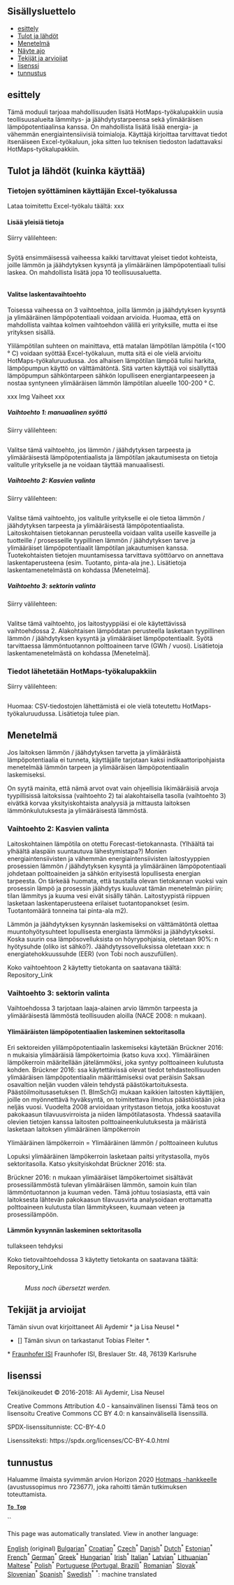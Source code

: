 <h2> Sisällysluettelo </h2><ul><li> <a href="#introduction">esittely</a> </li><li> <a href="#inputs-and-outputs">Tulot ja lähdöt</a> </li><li> <a href="#method">Menetelmä</a> </li><li> <a href="#sample-run">Näyte ajo</a> </li><li> <a href="#authors-and-reviewers">Tekijät ja arvioijat</a> </li><li> <a href="#license">lisenssi</a> </li><li> <a href="#acknowledgement">tunnustus</a> </li></ul><h2> esittely </h2><p> Tämä moduuli tarjoaa mahdollisuuden lisätä HotMaps-työkalupakkiin uusia teollisuusalueita lämmitys- ja jäähdytystarpeensa sekä ylimääräisen lämpöpotentiaalinsa kanssa. On mahdollista lisätä lisää energia- ja vähemmän energiaintensiivisiä toimialoja. Käyttäjä kirjoittaa tarvittavat tiedot itsenäiseen Excel-työkaluun, joka sitten luo teknisen tiedoston ladattavaksi HotMaps-työkalupakkiin. </p><h2> Tulot ja lähdöt (kuinka käyttää) </h2><h3> Tietojen syöttäminen käyttäjän Excel-työkalussa </h3><p> Lataa toimitettu Excel-työkalu täältä: xxx </p><h4> Lisää yleisiä tietoja </h4><p> Siirry välilehteen: <figure><img alt="" src="https://github.com/HotMaps/hotmaps_wiki/blob/master/Images/cm_add_industry_plant/General_information.PNG"/></figure></p><p> Syötä ensimmäisessä vaiheessa kaikki tarvittavat yleiset tiedot kohteista, joille lämmön ja jäähdytyksen kysyntä ja ylimääräinen lämpöpotentiaali tulisi laskea. On mahdollista lisätä jopa 10 teollisuusaluetta. </p><figure><img alt="" src="https://github.com/HotMaps/hotmaps_wiki/blob/master/Images/cm_add_industry_plant/General_information_Box.PNG"/></figure><h4> Valitse laskentavaihtoehto </h4><p> Toisessa vaiheessa on 3 vaihtoehtoa, joilla lämmön ja jäähdytyksen kysyntä ja ylimääräinen lämpöpotentiaali voidaan arvioida. Huomaa, että on mahdollista vaihtaa kolmen vaihtoehdon välillä eri yrityksille, mutta ei itse yrityksen sisällä. </p><p> Ylilämpötilan suhteen on mainittava, että matalan lämpötilan lämpötila (&lt;100 ° C) voidaan syöttää Excel-työkaluun, mutta sitä ei ole vielä arvioitu HotMaps-työkaluruudussa. Jos alhaisen lämpötilan lämpöä tulisi harkita, lämpöpumpun käyttö on välttämätöntä. Sitä varten käyttäjä voi sisällyttää lämpöpumpun sähköntarpeen sähkön lopulliseen energiantarpeeseen ja nostaa syntyneen ylimääräisen lämmön lämpötilan alueelle 100-200 ° C. </p><p> xxx Img Vaiheet xxx </p><h5> Vaihtoehto 1: manuaalinen syöttö </h5><p> Siirry välilehteen: <figure><img alt="" src="https://github.com/HotMaps/hotmaps_wiki/blob/master/Images/cm_add_industry_plant/Option1.PNG"/></figure></p><p> Valitse tämä vaihtoehto, jos lämmön / jäähdytyksen tarpeesta ja ylimääräisestä lämpöpotentiaalista ja lämpötilan jakautumisesta on tietoja valitulle yritykselle ja ne voidaan täyttää manuaalisesti. </p><h5> Vaihtoehto 2: Kasvien valinta </h5><p> Siirry välilehteen: <figure><img alt="" src="https://github.com/HotMaps/hotmaps_wiki/blob/master/Images/cm_add_industry_plant/Option2.PNG"/></figure></p><p> Valitse tämä vaihtoehto, jos valitulle yritykselle ei ole tietoa lämmön / jäähdytyksen tarpeesta ja ylimääräisestä lämpöpotentiaalista. Laitoskohtaisen tietokannan perusteella voidaan valita useille kasveille ja tuotteille / prosesseille tyypillinen lämmön / jäähdytyksen tarve ja ylimääräiset lämpöpotentiaalit lämpötilan jakautumisen kanssa. Tuotekohtaisten tietojen muuntamisessa tarvittava syöttöarvo on annettava laskentaperusteena (esim. Tuotanto, pinta-ala jne.). Lisätietoja laskentamenetelmästä on kohdassa [Menetelmä]. </p><h5> Vaihtoehto 3: sektorin valinta </h5><p> Siirry välilehteen: <figure><img alt="" src="https://github.com/HotMaps/hotmaps_wiki/blob/master/Images/cm_add_industry_plant/Option3.PNG"/></figure></p><p> Valitse tämä vaihtoehto, jos laitostyyppiäsi ei ole käytettävissä vaihtoehdossa 2. Alakohtaisen lämpödatan perusteella lasketaan tyypillinen lämmön / jäähdytyksen kysyntä ja ylimääräiset lämpöpotentiaalit. Syötä tarvittaessa lämmöntuotannon polttoaineen tarve (GWh / vuosi). Lisätietoja laskentamenetelmästä on kohdassa [Menetelmä]. </p><h3> Tiedot lähetetään HotMaps-työkalupakkiin </h3><p> Siirry välilehteen: <figure><img alt="" src="https://github.com/HotMaps/hotmaps_wiki/blob/master/Images/cm_add_industry_plant/Data_Import.PNG"/></figure></p><p> Huomaa: CSV-tiedostojen lähettämistä ei ole vielä toteutettu HotMaps-työkaluruudussa. Lisätietoja tulee pian. </p><h2> Menetelmä </h2><p> Jos laitoksen lämmön / jäähdytyksen tarvetta ja ylimääräistä lämpöpotentiaalia ei tunneta, käyttäjälle tarjotaan kaksi indikaattoripohjaista menetelmää lämmön tarpeen ja ylimääräisen lämpöpotentiaalin laskemiseksi. </p><p> On syytä mainita, että nämä arvot ovat vain ohjeellisia likimääräisiä arvoja tyypillisissä laitoksissa (vaihtoehto 2) tai alakohtaisella tasolla (vaihtoehto 3) eivätkä korvaa yksityiskohtaista analyysiä ja mittausta laitoksen lämmönkulutuksesta ja ylimääräisestä lämmöstä. </p><h3> Vaihtoehto 2: Kasvien valinta </h3><p> Laitoskohtainen lämpötila on otettu Forecast-tietokannasta. (Ylhäältä tai ylhäältä alaspäin suuntautuva lähestymistapa?) Monien energiaintensiivisten ja vähemmän energiaintensiivisten laitostyyppien prosessien lämmön / jäähdytyksen kysyntä ja ylimääräinen lämpöpotentiaali johdetaan polttoaineiden ja sähkön erityisestä lopullisesta energian tarpeesta. On tärkeää huomata, että taustalla olevan tietokannan vuoksi vain prosessin lämpö ja prosessin jäähdytys kuuluvat tämän menetelmän piiriin; tilan lämmitys ja kuuma vesi eivät sisälly tähän. Laitostyypistä riippuen lasketaan laskentaperusteena erilaiset tuotantopanokset (esim. Tuotantomäärä tonneina tai pinta-ala m2). </p><p> Lämmön ja jäähdytyksen kysynnän laskemiseksi on välttämätöntä olettaa muuntohyötysuhteet lopullisesta energiasta lämmöksi ja jäähdytykseksi. Koska suurin osa lämpösovelluksista on höyrypohjaisia, oletetaan 90%: n hyötysuhde (oliko ist sähkö?). Jäähdytyssovelluksissa oletetaan xxx: n energiatehokkuussuhde (EER) (von Tobi noch auszufüllen). </p><p> Koko vaihtoehtoon 2 käytetty tietokanta on saatavana täältä: Repository_Link </p><h3> Vaihtoehto 3: sektorin valinta </h3><p> Vaihtoehdossa 3 tarjotaan laaja-alainen arvio lämmön tarpeesta ja ylimääräisestä lämmöstä teollisuuden aloilla (NACE 2008: n mukaan). </p><h4> Ylimääräisten lämpöpotentiaalien laskeminen sektoritasolla </h4><p> Eri sektoreiden ylilämpöpotentiaalin laskemiseksi käytetään Brückner 2016: n mukaisia ylimääräisiä lämpökertoimia (katso kuva xxx). Ylimääräinen lämpökerroin määritellään jätelämmöksi, joka syntyy polttoaineen kulutusta kohden. Brückner 2016: ssa käytettävissä olevat tiedot tehdasteollisuuden ylimääräisen lämpöpotentiaalin määrittämiseksi ovat peräisin Saksan osavaltion neljän vuoden välein tehdystä päästökartoituksesta. Päästöilmoitusasetuksen (1. BImSchG) mukaan kaikkien laitosten käyttäjien, joille on myönnettävä hyväksyntä, on toimitettava ilmoitus päästöistään joka neljäs vuosi. Vuodelta 2008 arvioidaan yritystason tietoja, jotka koostuvat pakokaasun tilavuusvirroista ja niiden lämpötilatasosta. Yhdessä saatavilla olevien tietojen kanssa laitosten polttoaineenkulutuksesta ja määristä lasketaan laitoksen ylimääräinen lämpökerroin </p><p> Ylimääräinen lämpökerroin = Ylimääräinen lämmön / polttoaineen kulutus </p><p> Lopuksi ylimääräinen lämpökerroin lasketaan paitsi yritystasolla, myös sektoritasolla. Katso yksityiskohdat Brückner 2016: sta. </p><p> Brückner 2016: n mukaan ylimääräiset lämpökertoimet sisältävät prosessilämmöstä tulevan ylimääräisen lämmön, samoin kuin tilan lämmöntuotannon ja kuuman veden. Tämä johtuu tosiasiasta, että vain laitoksesta lähtevän pakokaasun tilavuusvirta analysoidaan erottamatta polttoaineen kulutusta tilan lämmitykseen, kuumaan veteen ja prosessilämpöön. </p><h4> Lämmön kysynnän laskeminen sektoritasolla </h4><p> tullakseen tehdyksi </p><p> Koko tietovaihtoehdossa 3 käytetty tietokanta on saatavana täältä: Repository_Link </p><figure><img alt="" src="https://github.com/HotMaps/hotmaps_wiki/blob/master/Images/cm_add_industry_plant/Factors.PNG"/><figcaption> <i><br/> Muss noch übersetzt werden.</i> </figcaption></figure><h2> Tekijät ja arvioijat </h2><p> Tämän sivun ovat kirjoittaneet Ali Aydemir * ja Lisa Neusel * </p><ul><li> [] Tämän sivun on tarkastanut Tobias Fleiter *. </li></ul><p> * <a href="https://isi.fraunhofer.de/">Fraunhofer ISI</a> Fraunhofer ISI, Breslauer Str. 48, 76139 Karlsruhe </p><h2> lisenssi </h2><p> Tekijänoikeudet © 2016-2018: Ali Aydemir, Lisa Neusel </p><p> Creative Commons Attribution 4.0 - kansainvälinen lisenssi Tämä teos on lisensoitu Creative Commons CC BY 4.0: n kansainvälisellä lisenssillä. </p><p> SPDX-lisenssitunniste: CC-BY-4.0 </p><p> Lisenssiteksti: https://spdx.org/licenses/CC-BY-4.0.html </p><h2> tunnustus </h2><p> Haluamme ilmaista syvimmän arvion Horizon 2020 <a href="https://www.hotmaps-project.eu">Hotmaps -hankkeelle</a> (avustussopimus nro 723677), joka rahoitti tämän tutkimuksen toteuttamista. </p><p><ins> <code><strong><a href="#table-of-contents">To Top</a></strong></code> </ins> </p><p> `` </p>

This page was automatically translated. View in another language:

[English](en-CM-Add-industry-plant) (original) [Bulgarian](bg-CM-Add-industry-plant)<sup>\*</sup> [Croatian](hr-CM-Add-industry-plant)<sup>\*</sup> [Czech](cs-CM-Add-industry-plant)<sup>\*</sup> [Danish](da-CM-Add-industry-plant)<sup>\*</sup> [Dutch](nl-CM-Add-industry-plant)<sup>\*</sup> [Estonian](et-CM-Add-industry-plant)<sup>\*</sup>  [French](fr-CM-Add-industry-plant)<sup>\*</sup> [German](de-CM-Add-industry-plant)<sup>\*</sup> [Greek](el-CM-Add-industry-plant)<sup>\*</sup> [Hungarian](hu-CM-Add-industry-plant)<sup>\*</sup> [Irish](ga-CM-Add-industry-plant)<sup>\*</sup> [Italian](it-CM-Add-industry-plant)<sup>\*</sup> [Latvian](lv-CM-Add-industry-plant)<sup>\*</sup> [Lithuanian](lt-CM-Add-industry-plant)<sup>\*</sup> [Maltese](mt-CM-Add-industry-plant)<sup>\*</sup> [Polish](pl-CM-Add-industry-plant)<sup>\*</sup> [Portuguese (Portugal, Brazil)](pt-CM-Add-industry-plant)<sup>\*</sup> [Romanian](ro-CM-Add-industry-plant)<sup>\*</sup> [Slovak](sk-CM-Add-industry-plant)<sup>\*</sup> [Slovenian](sl-CM-Add-industry-plant)<sup>\*</sup> [Spanish](es-CM-Add-industry-plant)<sup>\*</sup> [Swedish](sv-CM-Add-industry-plant)<sup>\*</sup>
<sup>\*</sup>: machine translated
